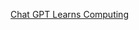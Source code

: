  
[Chat GPT Learns Computing](https://stratechery.com/2023/chatgpt-learns-computing/?utm_source=tldrnewsletter)

